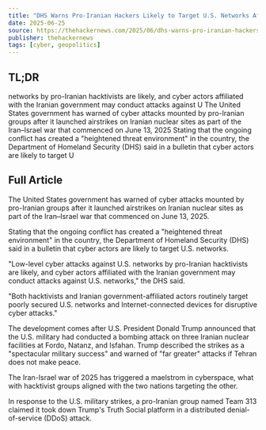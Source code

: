 ```yaml
---
title: "DHS Warns Pro-Iranian Hackers Likely to Target U.S. Networks After Iranian Nuclear Strikes"
date: 2025-06-25
source: https://thehackernews.com/2025/06/dhs-warns-pro-iranian-hackers-likely-to.html
publisher: thehackernews
tags: [cyber, geopolitics]
---
```


## TL;DR

networks by pro-Iranian hacktivists are likely, and cyber actors affiliated with the Iranian government may conduct attacks against U The United States government has warned of cyber attacks mounted by pro-Iranian groups after it launched airstrikes on Iranian nuclear sites as part of the Iran–Israel war that commenced on June 13, 2025 Stating that the ongoing conflict has created a "heightened threat environment" in the country, the Department of Homeland Security (DHS) said in a bulletin that cyber actors are likely to target U

## Full Article

The United States government has warned of cyber attacks mounted by pro-Iranian groups after it launched airstrikes on Iranian nuclear sites as part of the Iran–Israel war that commenced on June 13, 2025.

Stating that the ongoing conflict has created a "heightened threat environment" in the country, the Department of Homeland Security (DHS) said in a bulletin that cyber actors are likely to target U.S. networks.

"Low-level cyber attacks against U.S. networks by pro-Iranian hacktivists are likely, and cyber actors affiliated with the Iranian government may conduct attacks against U.S. networks," the DHS said.

"Both hacktivists and Iranian government-affiliated actors routinely target poorly secured U.S. networks and Internet-connected devices for disruptive cyber attacks."

The development comes after U.S. President Donald Trump announced that the U.S. military had conducted a bombing attack on three Iranian nuclear facilities at Fordo, Natanz, and Isfahan. Trump described the strikes as a "spectacular military success" and warned of "far greater" attacks if Tehran does not make peace.

The Iran-Israel war of 2025 has triggered a maelstrom in cyberspace, what with hacktivist groups aligned with the two nations targeting the other.

In response to the U.S. military strikes, a pro-Iranian group named Team 313 claimed it took down Trump's Truth Social platform in a distributed denial-of-service (DDoS) attack.